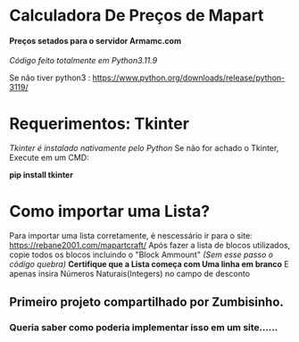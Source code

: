 
# Calculadora De Preços de Mapart
#### Preços setados para o servidor Armamc.com
*Código feito totalmente em Python3.11.9*


Se não tiver python3 : https://www.python.org/downloads/release/python-3119/

# Requerimentos: Tkinter
*Tkinter é instalado nativamente pelo Python*
Se não for achado o Tkinter, Execute em um CMD:

**pip install tkinter**

# Como importar uma Lista?
Para importar uma lista corretamente, é nescessário ir para o site: https://rebane2001.com/mapartcraft/
Após fazer a lista de blocos utilizados, copie todos os blocos incluindo o "Block Ammount" *(Sem esse passo o código quebra)*
**Certifique que a Lista começa com Uma linha em branco**
E apenas insira Números Naturais(Integers) no campo de desconto

## Primeiro projeto compartilhado por Zumbisinho.

### Queria saber como poderia implementar isso em um site......
